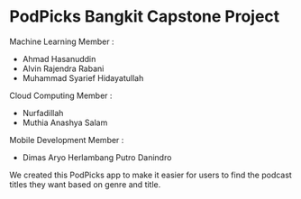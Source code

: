 # PodPicks Bangkit Capstone Project

Machine Learning Member : 
  - Ahmad Hasanuddin
  - Alvin Rajendra Rabani
  - Muhammad Syarief Hidayatullah

Cloud Computing Member :
- Nurfadillah 
- Muthia Anashya Salam

Mobile Development Member :
- Dimas Aryo Herlambang Putro Danindro


We created this PodPicks app to make it easier for users to find the podcast titles they want based on genre and title.


 
